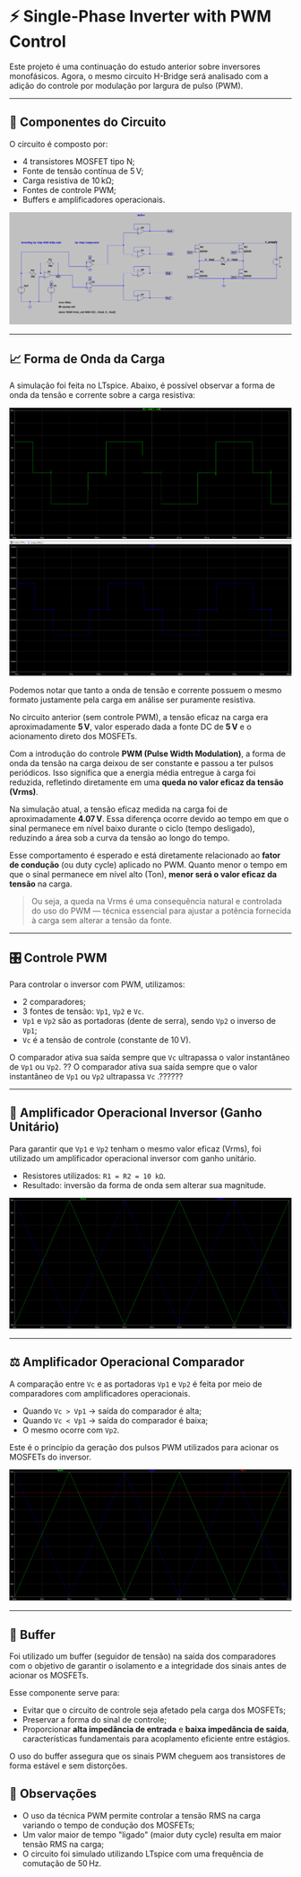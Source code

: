 # ⚡ Single-Phase Inverter with PWM Control

Este projeto é uma continuação do estudo anterior sobre inversores monofásicos. Agora, o mesmo circuito H-Bridge será analisado com a adição do controle por modulação por largura de pulso (PWM).

---

## 🔧 Componentes do Circuito

O circuito é composto por:

- 4 transistores MOSFET tipo N;
- Fonte de tensão contínua de 5 V;
- Carga resistiva de 10 kΩ;
- Fontes de controle PWM;
- Buffers e amplificadores operacionais.

![Circuito completo](Circuit_complet.png)

---

## 📈 Forma de Onda da Carga

A simulação foi feita no LTspice. Abaixo, é possível observar a forma de onda da tensão e corrente sobre a carga resistiva:

![Forma de onda da carga](Wave_load_voltage.png)
![Forma de onda da carga](Wave_load_current.png)


Podemos notar que tanto a onda de tensão e corrente possuem o mesmo formato justamente pela carga em análise ser puramente resistiva.

No circuito anterior (sem controle PWM), a tensão eficaz na carga era aproximadamente **5 V**, valor esperado dada a fonte DC de **5 V** e o acionamento direto dos MOSFETs.

Com a introdução do controle **PWM (Pulse Width Modulation)**, a forma de onda da tensão na carga deixou de ser constante e passou a ter pulsos periódicos. Isso significa que a energia média entregue à carga foi reduzida, refletindo diretamente em uma **queda no valor eficaz da tensão (Vrms)**.

Na simulação atual, a tensão eficaz medida na carga foi de aproximadamente **4.07 V**. Essa diferença ocorre devido ao tempo em que o sinal permanece em nível baixo durante o ciclo (tempo desligado), reduzindo a área sob a curva da tensão ao longo do tempo.

Esse comportamento é esperado e está diretamente relacionado ao **fator de condução** (ou duty cycle) aplicado no PWM. Quanto menor o tempo em que o sinal permanece em nível alto (Ton), **menor será o valor eficaz da tensão** na carga.

> Ou seja, a queda na Vrms é uma consequência natural e controlada do uso do PWM — técnica essencial para ajustar a potência fornecida à carga sem alterar a tensão da fonte.
---

## 🎛️ Controle PWM

Para controlar o inversor com PWM, utilizamos:

- 2 comparadores;
- 3 fontes de tensão: `Vp1`, `Vp2` e `Vc`.
- `Vp1` e `Vp2` são as portadoras (dente de serra), sendo `Vp2` o inverso de `Vp1`;
- `Vc` é a tensão de controle (constante de 10 V).

O comparador ativa sua saída sempre que `Vc` ultrapassa o valor instantâneo de `Vp1` ou `Vp2`. ?? 
O comparador ativa sua saída sempre que o valor instantâneo de `Vp1` ou `Vp2` ultrapassa `Vc`  .??????

---

## 🔁 Amplificador Operacional Inversor (Ganho Unitário)

Para garantir que `Vp1` e `Vp2` tenham o mesmo valor eficaz (Vrms), foi utilizado um amplificador operacional inversor com ganho unitário.

- Resistores utilizados: `R1 = R2 = 10 kΩ`.
- Resultado: inversão da forma de onda sem alterar sua magnitude.

![Amp Op inversor](Wave_Vp1_Vp2.png)

---

## ⚖️ Amplificador Operacional Comparador

A comparação entre `Vc` e as portadoras `Vp1` e `Vp2` é feita por meio de comparadores com amplificadores operacionais.

- Quando `Vc > Vp1` → saída do comparador é alta;
- Quando `Vc < Vp1` → saída do comparador é baixa;
- O mesmo ocorre com `Vp2`.

Este é o princípio da geração dos pulsos PWM utilizados para acionar os MOSFETs do inversor.

![Ondas Vp1, Vp2, Vc](Wave_Vp1_Vp2_Vc.png)

---

## 🧱 Buffer

Foi utilizado um buffer (seguidor de tensão) na saída dos comparadores com o objetivo de garantir o isolamento e a integridade dos sinais antes de acionar os MOSFETs.

Esse componente serve para:

- Evitar que o circuito de controle seja afetado pela carga dos MOSFETs;
- Preservar a forma do sinal de controle;
- Proporcionar **alta impedância de entrada** e **baixa impedância de saída**, características fundamentais para acoplamento eficiente entre estágios.

O uso do buffer assegura que os sinais PWM cheguem aos transistores de forma estável e sem distorções.


## 📌 Observações

- O uso da técnica PWM permite controlar a tensão RMS na carga variando o tempo de condução dos MOSFETs;
- Um valor maior de tempo "ligado" (maior duty cycle) resulta em maior tensão RMS na carga;
- O circuito foi simulado utilizando LTspice com uma frequência de comutação de 50 Hz.




